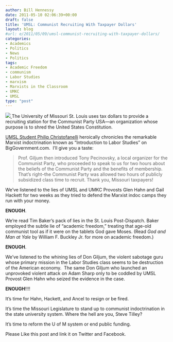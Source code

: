 ```yaml
---
author: Bill Hennessy
date: 2011-05-10 02:06:39+00:00
draft: false
title: 'UMSL: Communist Recruiting With Taxpayer Dollars'
layout: blog
#url: e/2011/05/09/umsl-communist-recruiting-with-taxpayer-dollars/
categories:
- Academics
- Politics
- News
- Politics
tags:
- Academic Freedom
- communism
- Labor Studies
- marxism
- Marxists in the Classroom
- UMKC
- UMSL
type: "post"
---
```


[![](https://hennessysview.com/wp-content/uploads/2011/04/UofMCommie.png)
](https://hennessysview.com/wp-content/uploads/2011/04/UofMCommie.png)The University of Missouri St. Louis uses tax dollars to provide a recruiting station for the Communist Party USA—an organization whose purpose is to shred the United States Constitution.

[UMSL Student Philip Christofanelli](https://biggovernment.com/pchristofanelli/2011/05/09/introduction-to-labor-studies-my-first-hand-account/) heroically chronicles the remarkable Marxist indoctrination known as “Introduction to Labor Studies” on BigGovernment.com.  I’ll give you a taste:



> Prof. Giljum then introduced Tony Pecinovsky, a local organizer for the Communist Party, who proceeded to speak to us for two hours about the beliefs of the Communist Party and the benefits of membership.  That’s right–the Communist Party was allowed two hours of publicly subsidized class time to recruit. Thank you, Missouri taxpayers!



We’ve listened to the lies of UMSL and UMKC Provosts Glen Hahn and Gail Hackett for two weeks as they tried to defend the Marxist indoc camps they run with your money.

**ENOUGH**.

We’re read Tim Baker’s pack of lies in the St. Louis Post-Dispatch. Baker employed the subtle lie of “academic freedom,” treating that age-old communist tool as if it were on the tablets God gave Moses. (Read _God and Man at Yale_ by William F. Buckley Jr. for more on academic freedom.)

**ENOUGH**.

We’ve listened to the whining lies of Don Giljum, the violent sabotage guru whose primary mission in the Labor Studies class seems to be destruction of the American economy.  The same Don Giljum who launched an unprovoked violent attack on Adam Sharp only to be coddled by UMSL Provost Glen Hahn who seized the evidence in the case.

**ENOUGH**!!!!

It’s time for Hahn, Hackett, and Ancel to resign or be fired.

It’s time the Missouri Legislature to stand up to communist indoctrination in the state university system. Where the hell are you, Steve Tilley?

It’s time to reform the U of M system or end public funding.

Please Like this post and link it on Twitter and Facebook.
